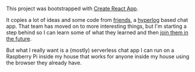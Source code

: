 This project was bootstrapped with [Create React App](https://github.com/facebook/create-react-app).

It copies a lot of ideas and some code from [friends](https://github.com/moose-team/friends), a [hyperlog](https://github.com/mafintosh/hyperlog) based chat app. That team has moved on to more interesting things, but I'm starting a step behind so I can learn some of what they learned and then [join them in the future](https://github.com/hypercore-protocol).

But what I really want is a (mostly) serverless chat app I can run on a Raspberry Pi inside my house that works for anyone inside my house using the browser they already have. 




